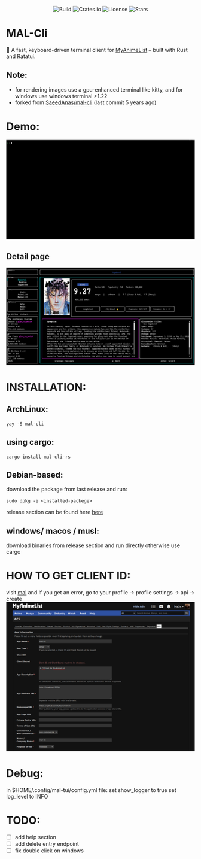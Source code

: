 <div align="center">

![Build](https://img.shields.io/github/actions/workflow/status/L4z3x/mal-tui/rust.yml) ![Crates.io](https://img.shields.io/crates/v/mal-cli-rs) ![License](https://img.shields.io/github/license/L4z3x/mal-tui) ![Stars](https://img.shields.io/github/stars/L4z3x/mal-tui?style=social)

</div>

# MAL-Cli
🎌 A fast, keyboard-driven terminal client for  [MyAnimeList](https://myanimelist.net/)  – built with Rust and Ratatui.


## Note:
  - for rendering images use a gpu-enhanced terminal like kitty, and for windows use windows terminal >1.22 
  - forked from [SaeedAnas/mal-cli](https://github.com/SaeedAnas/mal-cli) (last commit 5 years ago)

# Demo:
<div align="center">

![gif](./assets/demo.gif)

</div>

## Detail page

<div align="center">

![detail](./assets/mal-tui-manga-details-page.png)

</div>

# INSTALLATION:
## ArchLinux:
  ```
  yay -S mal-cli
  ```

## using cargo:
  ```
  cargo install mal-cli-rs
  ```

## Debian-based:
  download the package from last release and run:
  ```
  sudo dpkg -i <installed-packege>
  ```
  release section can be found here [here](https://github.com/L4z3x/mal-cli/releases/)

## windows/ macos / musl:
  download binaries from release section and run directly otherwise use cargo
##
# HOW TO GET CLIENT ID:
  visit [mal](https://myanimelist.net/apiconfig/create)
  and if you get an error, go to your profile -> profile settings -> api -> create
  ![image](./assets/mal-client-id-page.png)
  

# Debug:
in $HOME/.config/mal-tui/config.yml file:
   set show_logger to true
   set log_level to INFO

# TODO:
- [ ] add help section
- [ ] add delete entry endpoint
- [ ] fix double click on windows